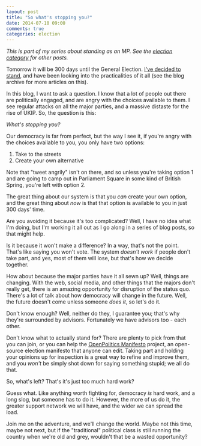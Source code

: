 ```yaml
---
layout: post
title: "So what's stopping you?"
date: 2014-07-10 09:00
comments: true
categories: election
---
```

*This is part of my series about standing as an MP. See the [election category](/blog/categories/election/) for other posts.*

Tomorrow it will be 300 days until the General Election. [I've decided to stand](/blog/2014/06/27/standing-for-parliament-in-2015/), and have been looking into the practicalities of it all (see the blog archive for more articles on this).

In this blog, I want to ask a question. I know that a lot of people out there are politically engaged, and are angry with the choices available to them. I see regular attacks on all the major parties, and a massive distaste for the rise of UKIP. So, the question is this:

*What's stopping you?*

Our democracy is far from perfect, but the way I see it, if you're angry with the choices available to you, you only have two options:

1. Take to the streets
2. Create your own alternative

Note that "tweet angrily" isn't on there, and so unless you're taking option 1 and are going to camp out in Parliament Square in some kind of British Spring, you're left with option 2.

The great thing about our system is that you *can* create your own option, and the great thing about *now* is that that option is available to you in just 300 days' time.

Are you avoiding it because it's too complicated? Well, I have no idea what I'm doing, but I'm working it all out as I go along in a series of blog posts, so that might help.

Is it because it won't make a difference? In a way, that's not the point. That's like saying you won't vote. The system *doesn't work* if people don't take part, and yes, most of them will lose, but that's how we decide together.

How about because the major parties have it all sewn up? Well, things are changing. With the web, social media, and other things that the majors don't really get, there is an amazing opportunity for disruption of the status quo. There's a lot of talk about how democracy will change in the future. Well, the future doesn't come unless someone *does it*, so let's do it.

Don't know enough? Well, neither do they, I guarantee you; that's why they're surrounded by advisors. Fortunately we have advisors too - each other.

Don't know what to actually stand for? There are plenty to pick from that you can join, or you can help the [OpenPolitics Manifesto](http://openpolitics.org.uk) project, an open-source election manifesto that anyone can edit. Taking part and holding your opinions up for inspection is a great way to refine and improve them, and you *won't* be simply shot down for saying something stupid; we all do that.

So, what's left? That's it's just too much hard work?

Guess what. Like anything worth fighting for, democracy *is* hard work, and a long slog, but someone has to do it. However, the more of us do it, the greater support network we will have, and the wider we can spread the load.

Join me on the adventure, and we'll change the world. Maybe not this time, maybe not next, but if the "traditional" political class is still running the country when we're old and grey, wouldn't that be a wasted opportunity?
